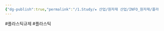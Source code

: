 ```yaml
---
{"dg-publish":true,"permalink":"/1.Study/★ 산업/원자재 산업/INFO_원자재/플라스틱 규제/","created":"2023-06-12T12:06:57.453+09:00","updated":"2025-06-26T15:43:18.314+09:00"}
---
```


#플라스틱규제 #플라스틱